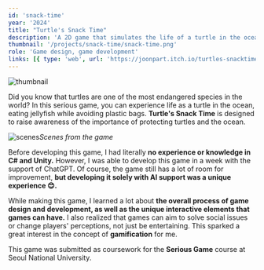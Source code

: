```yaml
---
id: 'snack-time'
year: '2024'
title: "Turtle's Snack Time"
description: 'A 2D game that simulates the life of a turtle in the ocean'
thumbnail: '/projects/snack-time/snack-time.png'
role: 'Game design, game development'
links: [{ type: 'web', url: 'https://joonpart.itch.io/turtles-snacktime' }]
---
```


![thumbnail](/projects/snack-time/snack-time.png)

Did you know that turtles are one of the most endangered species in the world? In this serious game, you can experience life as a turtle in the ocean, eating jellyfish while avoiding plastic bags. **Turtle's Snack Time** is designed to raise awareness of the importance of protecting turtles and the ocean.

![scenes](/projects/snack-time/scenes.png)_Scenes from the game_

Before developing this game, I had literally **no experience or knowledge in C# and Unity.** However, I was able to develop this game in a week with the support of ChatGPT. Of course, the game still has a lot of room for improvement, **but developing it solely with AI support was a unique experience 😊.**

While making this game, I learned a lot about **the overall process of game design and development, as well as the unique interactive elements that games can have.** I also realized that games can aim to solve social issues or change players' perceptions, not just be entertaining. This sparked a great interest in the concept of **gamification** for me.

This game was submitted as coursework for the **Serious Game** course at Seoul National University.
